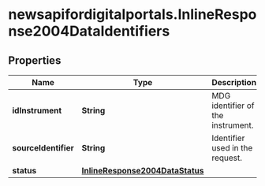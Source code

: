 # newsapifordigitalportals.InlineResponse2004DataIdentifiers

## Properties

Name | Type | Description | Notes
------------ | ------------- | ------------- | -------------
**idInstrument** | **String** | MDG identifier of the instrument. | [optional] 
**sourceIdentifier** | **String** | Identifier used in the request. | [optional] 
**status** | [**InlineResponse2004DataStatus**](InlineResponse2004DataStatus.md) |  | [optional] 


